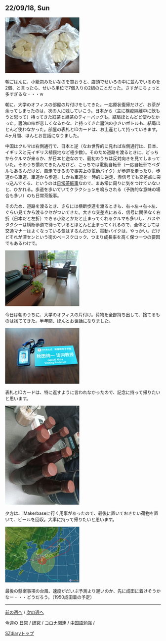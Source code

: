 ## 22/09/18, Sun

<img src="https://github.com/akita11/SZdiary/blob/main/diary/photo/2022-09-18_08.19.10.jpg" width="240px">

朝ごはんに、小籠包みたいなのを買おうと、店頭でせいろの中に並んでいるのを2個、と言ったら、せいろ単位で7個入りの2組のことだった。さすがにちょっと多すぎるな・・・w

朝に、大学のオフィスの部屋の片付けをしてきた。一応原状復帰だけど、お茶が余ってしまったのは、次の人に残していこう。日本から（主に検疫隔離中に飲もうと思って）持ってきた紅茶と緑茶のティーバッグも、結局ほとんどど使わなかった。醤油の味が恋しくなるかな、と持ってきた醤油の小さいボトルも、結局ほとんど使わなかった。部屋の表札とIDカードは、お土産として持っていきます。4ヶ月間、ほんとお世話になりました。

中国はクルマは右側通行で、日本と逆（なお世界的に見れば左側通行は、日本、イギリスと元イギリス植民地など極少数）。そのため道路を渡るときに、どっちからクルマが来るか、が日本と逆なので、最初のうちは反対向きを見てしまっていた。そのうち慣れてきたんだけど、こっちでは電動自転車（一応自転車でペダルもあるんだけど、自走できるので事実上の電動バイク）が歩道を走ったり、歩道から車道、車道から歩道、しかも車道を一時的に逆走、赤信号でも交差点に突っ込んでくる、というのは[日常茶飯事](https://github.com/akita11/SZdiary/blob/main/diary/photo/2022-09-17_19.15.56.mp4)なので、まあ常に周りに気をつけていないと、ひかれる。歩道を歩いていてクラクションを鳴らされる（予防的な意味の場合も多い）のも日常茶飯事。

そのため、道路を渡るとき、さらには横断歩道を渡るときも、右→左→右→左、ぐらい見てから渡るクセがついてきた。大きな交差点にある、信号に関係なく右折（日本だと左折）できる小路とかだと止まってくれるクルマも多いし、バスやタクシーは横断歩道で待っているとほとんど止まってくれるので、全体としては交通マナーはよくなっている気はするんだけど、電動バイクは、やっかい。だけどそれが深センという街のベースクロック、つまり成長率を高く保つ一つの要因でもあるわけで。

<img src="https://github.com/akita11/SZdiary/blob/main/diary/photo/2022-09-18_09.08.08.jpg" width="240px">

今日は朝のうちに、大学のオフィスの片付け。荷物を全部持ち出して、捨てるものは捨ててきた。半年間、ほんとお世話になりました。

<img src="https://github.com/akita11/SZdiary/blob/main/diary/photo/2022-09-18_09.08.16.jpg" width="240px">

表札とIDカードは、特に返すように言われなかったので、記念に持って帰りたいと思います。

<img src="https://github.com/akita11/SZdiary/blob/main/diary/photo/2022-09-18_16.58.12.jpg" width="240px">

夕方は、iMakerbaseに行く用事があったので、最後に置いておきたい荷物を置いて、ビールを回収。大事に持って帰りたいと思います。

<img src="https://github.com/akita11/SZdiary/blob/main/diary/photo/2022-09-18_20.00.00.jpg" width="240px">

最後の懸案事項の台風、速度がだいぶ予測より遅いのか、先に成田に着けそうかなー・・・どうだろう。（1950成田着の予定）


***

[前の週へ](2209-2.md) /
[次の週へ](2209-4.md)

今週の
[日常](../diary/2209-3.md) /
[研究](../research/2209-3.md) /
[コロナ関連](../covid19/2209-3.md) / 
[中国語勉強](../chinese/2209-3.md) / 

[SZdiaryトップ](../../README.md)
